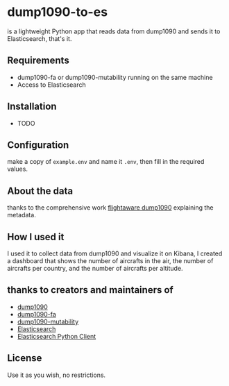 # dump1090-to-es
is a lightweight Python app that reads data from dump1090 and sends it to Elasticsearch, that's it.

## Requirements
- dump1090-fa or dump1090-mutability running on the same machine
- Access to Elasticsearch

## Installation
- TODO

## Configuration
make a copy of `example.env` and name it `.env`, then fill in the required values.

## About the data
thanks to the comprehensive work [flightaware dump1090](https://github.com/flightaware/dump1090/blob/master/README-json.md) explaining the metadata.

## How I used it
I used it to collect data from dump1090 and visualize it on Kibana, I created a dashboard that shows the number of aircrafts in the air, the number of aircrafts per country, and the number of aircrafts per altitude.



## thanks to creators and maintainers of
- [dump1090]()
- [dump1090-fa]()
- [dump1090-mutability]()
- [Elasticsearch]()
- [Elasticsearch Python Client]()

## License
Use it as you wish, no restrictions.
```